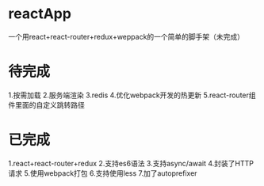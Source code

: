 # reactApp
一个用react+react-router+redux+weppack的一个简单的脚手架（未完成）

# 待完成
1.按需加载
2.服务端渲染
3.redis
4.优化webpack开发的热更新
5.react-router组件里面的自定义跳转路径

# 已完成

1.react+react-router+redux
2.支持es6语法
3.支持async/await
4.封装了HTTP请求
5.使用webpack打包
6.支持使用less
7.加了autoprefixer